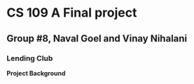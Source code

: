 # CS 109 A Final project
## Group #8, Naval Goel and Vinay Nihalani
### Lending Club
**Project Background**
